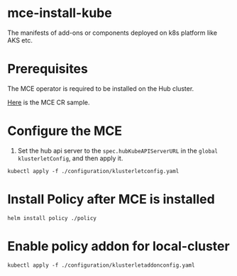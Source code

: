 # mce-install-kube
The manifests of add-ons or components deployed on k8s platform like AKS etc.

# Prerequisites

The MCE operator is required to be installed on the Hub cluster. 

[Here](configuration/multiclusterengine.yaml) is the MCE CR sample.

# Configure the MCE 

1. Set the hub api server to the `spec.hubKubeAPIServerURL` in the `global` `klusterletConfig`, and then apply it.

```
kubectl apply -f ./configuration/klusterletconfig.yaml
```


# Install Policy after MCE is installed

```
helm install policy ./policy
```

# Enable policy addon for local-cluster

```
kubectl apply -f ./configuration/klusterletaddonconfig.yaml
```
